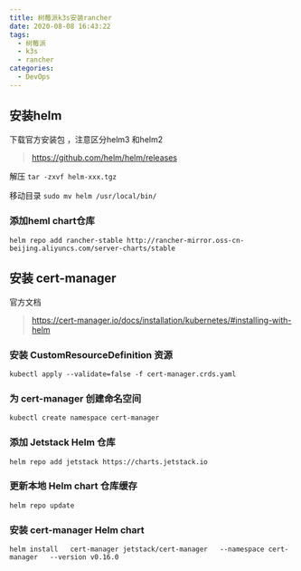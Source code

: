 ```yaml
---
title: 树莓派k3s安装rancher
date: 2020-08-08 16:43:22
tags:
  - 树莓派
  - k3s
  - rancher
categories:
  - DevOps
---
```


## 安装helm

下载官方安装包 ，注意区分helm3 和helm2
>https://github.com/helm/helm/releases

解压 `tar -zxvf helm-xxx.tgz`

移动目录 `sudo mv helm /usr/local/bin/`


### 添加heml chart仓库

`helm repo add rancher-stable http://rancher-mirror.oss-cn-beijing.aliyuncs.com/server-charts/stable`

## 安装 cert-manager

官方文档
>https://cert-manager.io/docs/installation/kubernetes/#installing-with-helm

### 安装 CustomResourceDefinition 资源

`kubectl apply --validate=false -f cert-manager.crds.yaml`
### 为 cert-manager 创建命名空间

`kubectl create namespace cert-manager`

### 添加 Jetstack Helm 仓库

`helm repo add jetstack https://charts.jetstack.io`

### 更新本地 Helm chart 仓库缓存

`helm repo update`

### 安装 cert-manager Helm chart
`helm install   cert-manager jetstack/cert-manager   --namespace cert-manager   --version v0.16.0`